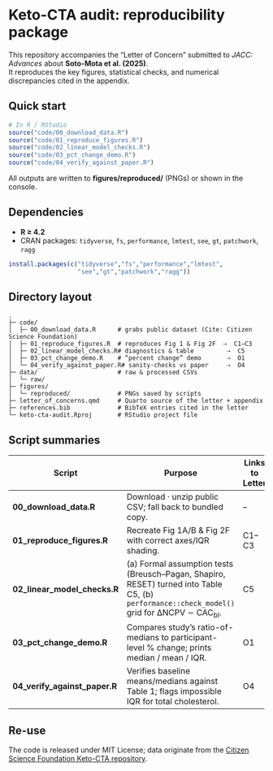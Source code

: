 # Keto-CTA audit: reproducibility package
This repository accompanies the “Letter of Concern” submitted to *JACC: Advances* about **Soto-Mota et al. (2025)**.  
It reproduces the key figures, statistical checks, and numerical discrepancies cited in the appendix.

## Quick start

```r
# In R / RStudio
source("code/00_download_data.R")
source("code/01_reproduce_figures.R")
source("code/02_linear_model_checks.R")
source("code/03_pct_change_demo.R")
source("code/04_verify_against_paper.R")
```

All outputs are written to **figures/reproduced/** (PNGs) or shown in the console.

## Dependencies
* **R ≥ 4.2**
* CRAN packages: `tidyverse`, `fs`, `performance`, `lmtest`, `see`, `gt`, `patchwork`, `ragg`

```r
install.packages(c("tidyverse","fs","performance","lmtest",
                   "see","gt","patchwork","ragg"))
```

## Directory layout

```text
.
├─ code/
│  ├─ 00_download_data.R      # grabs public dataset (Cite: Citizen Science Foundation)
│  ├─ 01_reproduce_figures.R  # reproduces Fig 1 & Fig 2F  ⇢  C1–C3
│  ├─ 02_linear_model_checks.R# diagnostics & table         ⇢  C5
│  ├─ 03_pct_change_demo.R    # “percent change” demo       ⇢  O1
│  └─ 04_verify_against_paper.R# sanity-checks vs paper     ⇢  O4
├─ data/                      # raw & processed CSVs
│  └─ raw/
├─ figures/
│  └─ reproduced/             # PNGs saved by scripts
├─ letter_of_concerns.qmd     # Quarto source of the letter + appendix
├─ references.bib             # BibTeX entries cited in the letter
└─ keto-cta-audit.Rproj       # RStudio project file
```

## Script summaries

| Script | Purpose | Links to Letter |
|--------|---------|-----------------|
| **00_download_data.R** | Download · unzip public CSV; fall back to bundled copy. | – |
| **01_reproduce_figures.R** | Recreate Fig 1A/B & Fig 2F with correct axes/IQR shading. | C1–C3 |
| **02_linear_model_checks.R** | (a) Formal assumption tests (Breusch–Pagan, Shapiro, RESET) turned into Table C5, (b) `performance::check_model()` grid for ΔNCPV ∼ CAC<sub>bl</sub>. | C5 |
| **03_pct_change_demo.R** | Compares study’s ratio-of-medians to participant-level % change; prints median / mean / IQR. | O1 |
| **04_verify_against_paper.R** | Verifies baseline means/medians against Table 1; flags impossible IQR for total cholesterol. | O4 |

## Re-use

The code is released under MIT License; data originate from the [Citizen Science Foundation Keto-CTA repository](https://citizensciencefoundation.org/keto-cta/).
